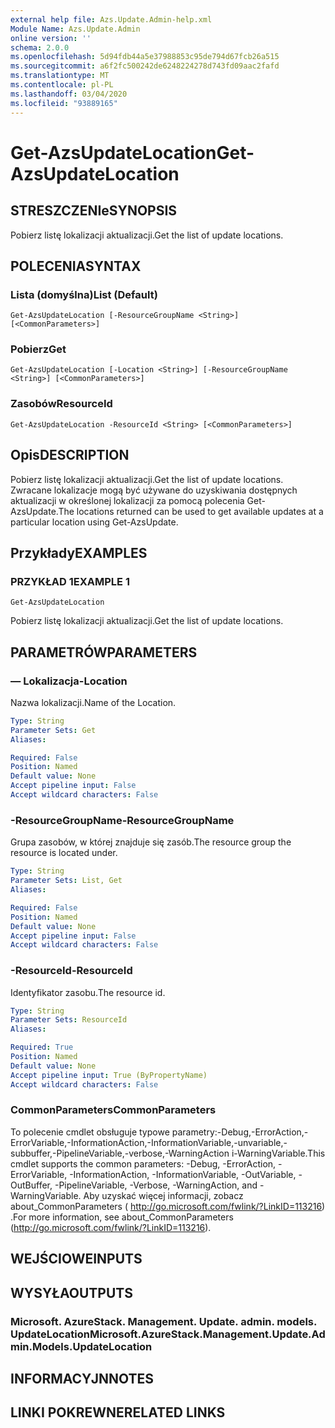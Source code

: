 ```yaml
---
external help file: Azs.Update.Admin-help.xml
Module Name: Azs.Update.Admin
online version: ''
schema: 2.0.0
ms.openlocfilehash: 5d94fdb44a5e37988853c95de794d67fcb26a515
ms.sourcegitcommit: a6f2fc500242de6248224278d743fd09aac2fafd
ms.translationtype: MT
ms.contentlocale: pl-PL
ms.lasthandoff: 03/04/2020
ms.locfileid: "93889165"
---
```

# <span data-ttu-id="f8307-101">Get-AzsUpdateLocation</span><span class="sxs-lookup"><span data-stu-id="f8307-101">Get-AzsUpdateLocation</span></span>

## <span data-ttu-id="f8307-102">STRESZCZENIe</span><span class="sxs-lookup"><span data-stu-id="f8307-102">SYNOPSIS</span></span>
<span data-ttu-id="f8307-103">Pobierz listę lokalizacji aktualizacji.</span><span class="sxs-lookup"><span data-stu-id="f8307-103">Get the list of update locations.</span></span>

## <span data-ttu-id="f8307-104">POLECENIA</span><span class="sxs-lookup"><span data-stu-id="f8307-104">SYNTAX</span></span>

### <span data-ttu-id="f8307-105">Lista (domyślna)</span><span class="sxs-lookup"><span data-stu-id="f8307-105">List (Default)</span></span>
```
Get-AzsUpdateLocation [-ResourceGroupName <String>] [<CommonParameters>]
```

### <span data-ttu-id="f8307-106">Pobierz</span><span class="sxs-lookup"><span data-stu-id="f8307-106">Get</span></span>
```
Get-AzsUpdateLocation [-Location <String>] [-ResourceGroupName <String>] [<CommonParameters>]
```

### <span data-ttu-id="f8307-107">Zasobów</span><span class="sxs-lookup"><span data-stu-id="f8307-107">ResourceId</span></span>
```
Get-AzsUpdateLocation -ResourceId <String> [<CommonParameters>]
```

## <span data-ttu-id="f8307-108">Opis</span><span class="sxs-lookup"><span data-stu-id="f8307-108">DESCRIPTION</span></span>
<span data-ttu-id="f8307-109">Pobierz listę lokalizacji aktualizacji.</span><span class="sxs-lookup"><span data-stu-id="f8307-109">Get the list of update locations.</span></span> <span data-ttu-id="f8307-110">Zwracane lokalizacje mogą być używane do uzyskiwania dostępnych aktualizacji w określonej lokalizacji za pomocą polecenia Get-AzsUpdate.</span><span class="sxs-lookup"><span data-stu-id="f8307-110">The locations returned can be used to get available updates at a particular location using Get-AzsUpdate.</span></span>

## <span data-ttu-id="f8307-111">Przykłady</span><span class="sxs-lookup"><span data-stu-id="f8307-111">EXAMPLES</span></span>

### <span data-ttu-id="f8307-112">PRZYKŁAD 1</span><span class="sxs-lookup"><span data-stu-id="f8307-112">EXAMPLE 1</span></span>
```
Get-AzsUpdateLocation
```

<span data-ttu-id="f8307-113">Pobierz listę lokalizacji aktualizacji.</span><span class="sxs-lookup"><span data-stu-id="f8307-113">Get the list of update locations.</span></span>

## <span data-ttu-id="f8307-114">PARAMETRÓW</span><span class="sxs-lookup"><span data-stu-id="f8307-114">PARAMETERS</span></span>

### <span data-ttu-id="f8307-115">— Lokalizacja</span><span class="sxs-lookup"><span data-stu-id="f8307-115">-Location</span></span>
<span data-ttu-id="f8307-116">Nazwa lokalizacji.</span><span class="sxs-lookup"><span data-stu-id="f8307-116">Name of the Location.</span></span>

```yaml
Type: String
Parameter Sets: Get
Aliases:

Required: False
Position: Named
Default value: None
Accept pipeline input: False
Accept wildcard characters: False
```

### <span data-ttu-id="f8307-117">-ResourceGroupName</span><span class="sxs-lookup"><span data-stu-id="f8307-117">-ResourceGroupName</span></span>
<span data-ttu-id="f8307-118">Grupa zasobów, w której znajduje się zasób.</span><span class="sxs-lookup"><span data-stu-id="f8307-118">The resource group the resource is located under.</span></span>

```yaml
Type: String
Parameter Sets: List, Get
Aliases:

Required: False
Position: Named
Default value: None
Accept pipeline input: False
Accept wildcard characters: False
```

### <span data-ttu-id="f8307-119">-ResourceId</span><span class="sxs-lookup"><span data-stu-id="f8307-119">-ResourceId</span></span>
<span data-ttu-id="f8307-120">Identyfikator zasobu.</span><span class="sxs-lookup"><span data-stu-id="f8307-120">The resource id.</span></span>

```yaml
Type: String
Parameter Sets: ResourceId
Aliases:

Required: True
Position: Named
Default value: None
Accept pipeline input: True (ByPropertyName)
Accept wildcard characters: False
```

### <span data-ttu-id="f8307-121">CommonParameters</span><span class="sxs-lookup"><span data-stu-id="f8307-121">CommonParameters</span></span>
<span data-ttu-id="f8307-122">To polecenie cmdlet obsługuje typowe parametry:-Debug,-ErrorAction,-ErrorVariable,-InformationAction,-InformationVariable,-unvariable,-subbuffer,-PipelineVariable,-verbose,-WarningAction i-WarningVariable.</span><span class="sxs-lookup"><span data-stu-id="f8307-122">This cmdlet supports the common parameters: -Debug, -ErrorAction, -ErrorVariable, -InformationAction, -InformationVariable, -OutVariable, -OutBuffer, -PipelineVariable, -Verbose, -WarningAction, and -WarningVariable.</span></span> <span data-ttu-id="f8307-123">Aby uzyskać więcej informacji, zobacz about_CommonParameters ( http://go.microsoft.com/fwlink/?LinkID=113216) .</span><span class="sxs-lookup"><span data-stu-id="f8307-123">For more information, see about_CommonParameters (http://go.microsoft.com/fwlink/?LinkID=113216).</span></span>

## <span data-ttu-id="f8307-124">WEJŚCIOWE</span><span class="sxs-lookup"><span data-stu-id="f8307-124">INPUTS</span></span>

## <span data-ttu-id="f8307-125">WYSYŁA</span><span class="sxs-lookup"><span data-stu-id="f8307-125">OUTPUTS</span></span>

### <span data-ttu-id="f8307-126">Microsoft. AzureStack. Management. Update. admin. models. UpdateLocation</span><span class="sxs-lookup"><span data-stu-id="f8307-126">Microsoft.AzureStack.Management.Update.Admin.Models.UpdateLocation</span></span>

## <span data-ttu-id="f8307-127">INFORMACYJN</span><span class="sxs-lookup"><span data-stu-id="f8307-127">NOTES</span></span>

## <span data-ttu-id="f8307-128">LINKI POKREWNE</span><span class="sxs-lookup"><span data-stu-id="f8307-128">RELATED LINKS</span></span>
